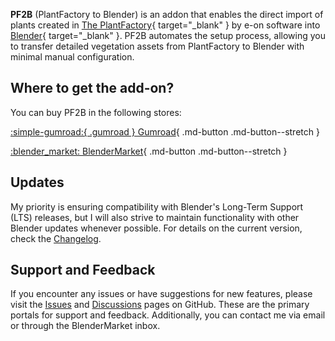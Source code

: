 <!-- **PF2B** is a bridge and importer that enables seamless integration of plants created in [The PlantFactory](https://www.bentley.com/software/e-on-software-free-downloads/){ target="_blank" } by e-on software into [Blender](https://www.blender.org/){ target="_blank" }. Designed to streamline your workflow, PF2B makes it easy to transfer detailed, procedurally generated vegetation assets directly from PlantFactory into Blender, with minimal setup and effort. -->


**PF2B** (PlantFactory to Blender) is an addon that enables the direct import of plants created in [The PlantFactory](https://www.bentley.com/software/e-on-software-free-downloads/){ target="_blank" } by e-on software into [Blender](https://www.blender.org/){ target="_blank" }. PF2B automates the setup process, allowing you to transfer detailed vegetation assets from PlantFactory to Blender with minimal manual configuration.


<!-- ## Key Features

- **Direct Import**: Bring PlantFactory-generated plants directly into Blender without complicated export/import steps.
- **Automatic Asset Setup**: PF2B configures imported plant assets with optimized shaders and textures, preserving the intricate details of PlantFactory plants.

 -->

## Where to get the add-on?

You can buy PF2B in the following stores:

<div class="grid" markdown>

[:simple-gumroad:{ .gumroad } Gumroad](https://roberd.gumroad.com/){ .md-button .md-button--stretch }

[:blender_market: BlenderMarket](#){ .md-button .md-button--stretch }

</div>



## Updates

My priority is ensuring compatibility with Blender's Long-Term Support (LTS) releases, but I will also strive to maintain functionality with other Blender updates whenever possible. For details on the current version, check the [Changelog](changelog.md).


## Support and Feedback

If you encounter any issues or have suggestions for new features, please visit the [Issues](https://github.com/roberddd/PF2B/issues) and [Discussions](https://github.com/roberddd/PF2B/discussions) pages on GitHub. These are the primary portals for support and feedback. Additionally, you can contact me via email or through the BlenderMarket inbox.